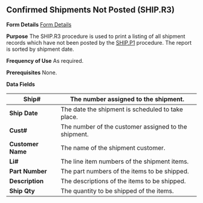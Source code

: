 ## Confirmed Shipments Not Posted (SHIP.R3)
<PageHeader />

**Form Details**
[Form Details](../SHIP-R3-1/README.md)

**Purpose**
The SHIP.R3 procedure is used to print a listing of all shipment records which
have not been posted by the [SHIP.P1](../SHIP-P1/README.md) procedure. The report is
sorted by shipment date.

**Frequency of Use**
As required.

**Prerequisites**
None.

**Data Fields**

| **Ship#**         | The number assigned to the shipment.                 |
| ----------------- | ---------------------------------------------------- |
| **Ship Date**     | The date the shipment is scheduled to take place.    |
| **Cust#**         | The number of the customer assigned to the shipment. |
| **Customer Name** | The name of the shipment customer.                   |
| **Li#**           | The line item numbers of the shipment items.         |
| **Part Number**   | The part numbers of the items to be shipped.         |
| **Description**   | The descriptions of the items to be shipped.         |
| **Ship Qty**      | The quantity to be shipped of the items.             |

<badge text= "Version 8.10.57 " vertical="middle" />

<PageFooter />
